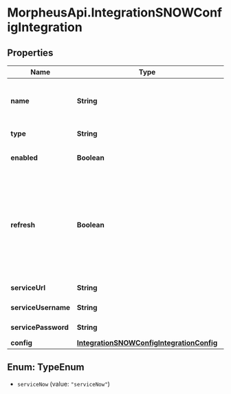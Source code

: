 # MorpheusApi.IntegrationSNOWConfigIntegration

## Properties

Name | Type | Description | Notes
------------ | ------------- | ------------- | -------------
**name** | **String** | Name, a unique identifier for the integration | 
**type** | **String** | Integration Type Code | 
**enabled** | **Boolean** | Set &#x60;true&#x60; to enable integration | [optional] 
**refresh** | **Boolean** | Pass &#x60;false&#x60; to skip refresh.  By default, refresh is done on update, when it is supported by the integration type.  | [optional] [default to true]
**serviceUrl** | **String** | ServiceNow Host | 
**serviceUsername** | **String** | ServiceNow Username | 
**servicePassword** | **String** | ServiceNow Password | 
**config** | [**IntegrationSNOWConfigIntegrationConfig**](IntegrationSNOWConfigIntegrationConfig.md) |  | [optional] 



## Enum: TypeEnum


* `serviceNow` (value: `"serviceNow"`)




